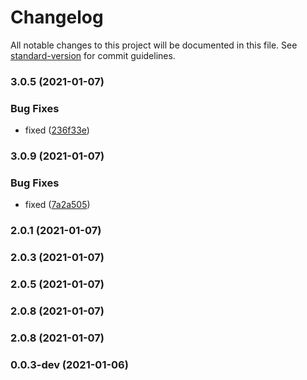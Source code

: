 # Changelog

All notable changes to this project will be documented in this file. See [standard-version](https://github.com/conventional-changelog/standard-version) for commit guidelines.

### 3.0.5 (2021-01-07)


### Bug Fixes

* fixed ([236f33e](https://github.com/razee-io/RemoteResource/commit/236f33e389003b5d7ad23979983d67f209cd0c94))

### 3.0.9 (2021-01-07)


### Bug Fixes

* fixed ([7a2a505](https://github.com/razee-io/RemoteResource/commit/7a2a505dcc8f60d192a881a065cfc9bb74f1d7b6))

### 2.0.1 (2021-01-07)

### 2.0.3 (2021-01-07)

### 2.0.5 (2021-01-07)

### 2.0.8 (2021-01-07)

### 2.0.8 (2021-01-07)

### 0.0.3-dev (2021-01-06)
